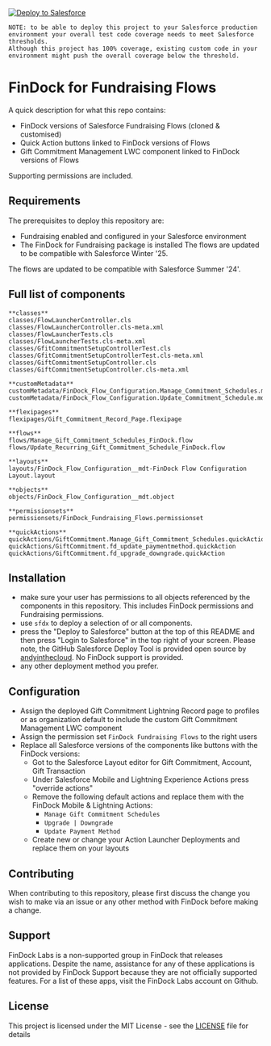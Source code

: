 <a href="https://githubsfdeploy.herokuapp.com?owner=FinDockLabs&repo=findock-for-fundraising-flows&ref=main">
  <img alt="Deploy to Salesforce"
       src="https://raw.githubusercontent.com/afawcett/githubsfdeploy/master/deploy.png"></a>

```text
NOTE: to be able to deploy this project to your Salesforce production environment your overall test code coverage needs to meet Salesforce thresholds.
Although this project has 100% coverage, existing custom code in your environment might push the overall coverage below the threshold. 
```

# FinDock for Fundraising Flows

A quick description for what this repo contains:
- FinDock versions of Salesforce Fundraising Flows (cloned & customised)
- Quick Action buttons linked to FinDock versions of Flows
- Gift Commitment Management LWC component linked to FinDock versions of Flows

Supporting permissions are included.

## Requirements

The prerequisites to deploy this repository are:
- Fundraising enabled and configured in your Salesforce environment
- The FinDock for Fundraising package is installed
The flows are updated to be compatible with Salesforce Winter '25.

The flows are updated to be compatible with Salesforce Summer '24'.

## Full list of components

```text
**classes**
classes/FlowLauncherController.cls
classes/FlowLauncherController.cls-meta.xml
classes/FlowLauncherTests.cls
classes/FlowLauncherTests.cls-meta.xml
classes/GfitCommitmentSetupControllerTest.cls
classes/GfitCommitmentSetupControllerTest.cls-meta.xml
classes/GiftCommitmentSetupController.cls
classes/GiftCommitmentSetupController.cls-meta.xml

**customMetadata**
customMetadata/FinDock_Flow_Configuration.Manage_Commitment_Schedules.md
customMetadata/FinDock_Flow_Configuration.Update_Commitment_Schedule.md

**flexipages**
flexipages/Gift_Commitment_Record_Page.flexipage

**flows**
flows/Manage_Gift_Commitment_Schedules_FinDock.flow
flows/Update_Recurring_Gift_Commitment_Schedule_FinDock.flow

**layouts**
layouts/FinDock_Flow_Configuration__mdt-FinDock Flow Configuration Layout.layout

**objects**
objects/FinDock_Flow_Configuration__mdt.object

**permissionsets**
permissionsets/FinDock_Fundraising_Flows.permissionset

**quickActions**
quickActions/GiftCommitment.Manage_Gift_Commitment_Schedules.quickAction
quickActions/GiftCommitment.fd_update_paymentmethod.quickAction
quickActions/GiftCommitment.fd_upgrade_downgrade.quickAction
```

## Installation
- make sure your user has permissions to all objects referenced by the components in this repository. This includes FinDock permissions and Fundraising permissions.
- use `sfdx` to deploy a selection of or all components.
- press the "Deploy to Salesforce" button at the top of this README and then press "Login to Salesforce" in the top right of your screen. Please note, the GitHub Salesforce Deploy Tool is provided open source by [andyinthecloud](http://andyinthecloud.com/category/githubsfdeploy/). No FinDock support is provided.
- any other deployment method you prefer.

## Configuration
- Assign the deployed Gift Commitment Lightning Record page to profiles or as organization default to include the custom Gift Commitment Management LWC component
- Assign the permission set `FinDock Fundraising Flows` to the right users
- Replace all Salesforce versions of the components like buttons with the FinDock versions:
  - Got to the Salesforce Layout editor for Gift Commitment, Account, Gift Transaction
  - Under Salesforce Mobile and Lightning Experience Actions press "override actions"
  - Remove the following default actions and replace them with the FinDock Mobile & Lightning Actions:
    - `Manage Gift Commitment Schedules`
    - `Upgrade | Downgrade`
    - `Update Payment Method`
  - Create new or change your Action Launcher Deployments and replace them on your layouts 


## Contributing

When contributing to this repository, please first discuss the change you wish to make via an issue or any other method with FinDock before making a change.

## Support

FinDock Labs is a non-supported group in FinDock that releases applications. Despite the name, assistance for any of these applications is not provided by FinDock Support because they are not officially supported features. For a list of these apps, visit the FinDock Labs account on Github.

## License

This project is licensed under the MIT License - see the [LICENSE](/LICENSE) file for details
